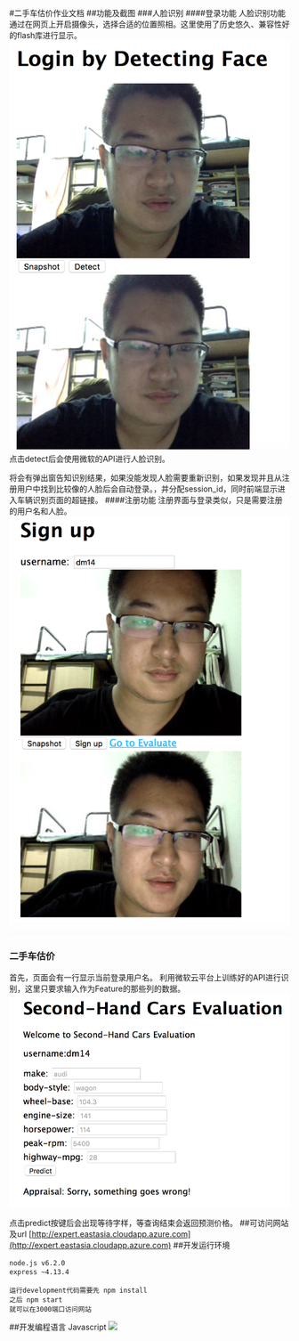 #二手车估价作业文档
##功能及截图
###人脸识别
####登录功能
人脸识别功能通过在网页上开启摄像头，选择合适的位置照相。这里使用了历史悠久、兼容性好的flash库进行显示。
![](./pic/3.png)
点击detect后会使用微软的API进行人脸识别。

将会有弹出窗告知识别结果，如果没能发现人脸需要重新识别，如果发现并且从注册用户中找到比较像的人脸后会自动登录。，并分配session_id，同时前端显示进入车辆识别页面的超链接。
####注册功能
注册界面与登录类似，只是需要注册的用户名和人脸。
![](https://raw.githubusercontent.com/Sleepychord/second_hand_car_evaluation_homework/master/pic/1.png)
### 二手车估价
首先，页面会有一行显示当前登录用户名。
利用微软云平台上训练好的API进行识别，这里只要求输入作为Feature的那些列的数据。
![](https://raw.githubusercontent.com/Sleepychord/second_hand_car_evaluation_homework/master/pic/2.png)

点击predict按键后会出现等待字样，等查询结束会返回预测价格。
##可访问网站及url
[http://expert.eastasia.cloudapp.azure.com](http://expert.eastasia.cloudapp.azure.com)
##开发运行环境
```
node.js v6.2.0
express ~4.13.4

运行development代码需要先 npm install
之后 npm start
就可以在3000端口访问网站
```
##开发编程语言
Javascript
![](https://timgsa.baidu.com/timg?image&quality=80&size=b9999_10000&sec=1491243975864&di=6572cc1f34498dbd2f3407965ebaf854&imgtype=0&src=http%3A%2F%2Fpublic.download.csdn.net%2Fuploads_album%2F2015%2F05%2F21%2F6598db23f27404958d40d4d47a0680a3.png)